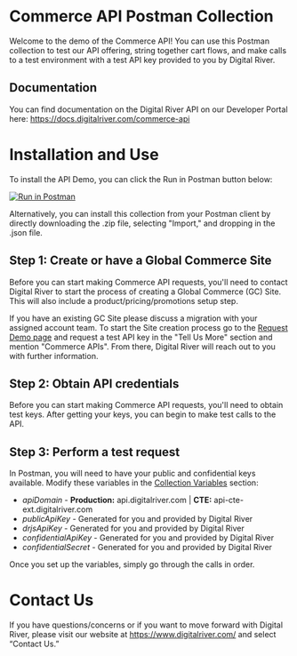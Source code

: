 # Commerce API Postman Collection
Welcome to the demo of the Commerce API! You can use this Postman collection to test our API offering, string together cart flows, and make calls to a test environment with a test API key provided to you by Digital River.
## Documentation
You can find documentation on the Digital River API on our Developer Portal here: https://docs.digitalriver.com/commerce-api
# Installation and Use
To install the API Demo, you can click the Run in Postman button below:

[![Run in Postman](https://run.pstmn.io/button.svg)](https://app.getpostman.com/run-collection/c9d17e796855a15cac83)

Alternatively, you can install this collection from your Postman client by directly downloading the .zip file, selecting "Import," and dropping in the .json file. 

## Step 1: Create or have a Global Commerce Site
Before you can start making Commerce API requests, you'll need to contact Digital River to start the process of creating a Global Commerce (GC) Site. This will also include a product/pricing/promotions setup step.

If you have an existing GC Site please discuss a migration with your assigned account team. To start the Site creation process go to the [Request Demo page](https://www.digitalriver.com/request-demo/) and request a test API key in the "Tell Us More" section and mention "Commerce APIs". From there, Digital River will reach out to you with further information. 

## Step 2: Obtain API credentials
Before you can start making Commerce API requests, you'll need to obtain test keys. After getting your keys, you can begin to make test calls to the API.

## Step 3: Perform a test request
In Postman, you will need to have your public and confidential keys available. Modify these variables in the [Collection Variables](https://learning.postman.com/docs/sending-requests/variables/#defining-collection-variables) section:

- *apiDomain* - **Production:** api.digitalriver.com | **CTE:** api-cte-ext.digitalriver.com
- *publicApiKey* - Generated for you and provided by Digital River
- *drjsApiKey* - Generated for you and provided by Digital River
- *confidentialApiKey* - Generated for you and provided by Digital River
- *confidentialSecret* - Generated for you and provided by Digital River

Once you set up the variables, simply go through the calls in order.

# Contact Us
If you have questions/concerns or if you want to move forward with Digital River, please visit our website at https://www.digitalriver.com/ and select “Contact Us.”
